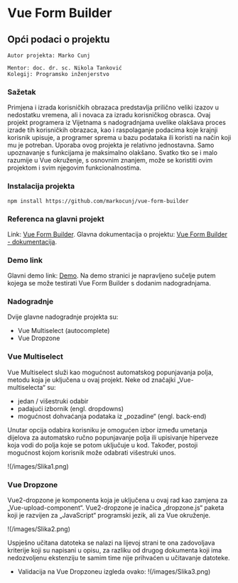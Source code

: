 # Vue Form Builder

## Opći podaci o projektu

```
Autor projekta: Marko Cunj

Mentor: doc. dr. sc. Nikola Tanković
Kolegij: Programsko inženjerstvo
```

### Sažetak

Primjena i izrada korisničkih obrazaca predstavlja prilično veliki izazov u nedostatku vremena, ali i novaca za izradu korisničkog obrasca. Ovaj projekt programera iz Vijetnama s nadogradnjama uvelike olakšava proces izrade tih korisničkih obrazaca, kao i raspolaganje podacima koje krajnji korisnik upisuje, a programer sprema u bazu podataka ili koristi na način koji mu je potreban. Uporaba ovog projekta je relativno jednostavna. Samo upoznavanje s funkcijama je maksimalno olakšano. Svatko tko se i malo razumije u Vue okruženje, s osnovnim znanjem, može se koristiti ovim projektom i svim njegovim funkcionalnostima.

### Instalacija projekta

```
npm install https://github.com/markocunj/vue-form-builder
```

### Referenca na glavni projekt

Link: [Vue Form Builder](https://github.com/sethsandaru/vue-form-builder).
Glavna dokumentacija o projektu: [Vue Form Builder - dokumentacija](https://phattranminh96.gitbook.io/vue-form-builder/).

### Demo link

Glavni demo link: [Demo](https://vigilant-bardeen-f562ee.netlify.app/).
Na demo stranici je napravljeno sučelje putem kojega se može testirati Vue Form Builder s dodanim nadogradnjama.

### Nadogradnje

Dvije glavne nadogradnje projekta su:

- Vue Multiselect (autocomplete)
- Vue Dropzone

### Vue Multiselect

Vue Multiselect služi kao mogućnost automatskog popunjavanja polja, metodu koja je uključena u ovaj projekt.
Neke od značajki „Vue-multiselecta“ su:

- jedan / višestruki odabir
- padajući izbornik (engl. dropdowns)
- mogućnost dohvaćanja podataka iz „pozadine“ (engl. back-end)

Unutar opcija odabira korisniku je omogućen izbor između umetanja dijelova za automatsko ručno popunjavanje polja ili upisivanje hiperveze koja vodi do polja koje se potom uključuje u kod. Također, postoji mogućnost kojom korisnik može odabrati višestruki unos.

!(/images/Slika1.png)

### Vue Dropzone

Vue2-dropzone je komponenta koja je uključena u ovaj rad kao zamjena za „Vue-upload-component“. Vue2-dropzone je inačica „dropzone.js“ paketa koji je razvijen za „JavaScript“ programski jezik, ali za Vue okruženje.

!(/images/Slika2.png)

Uspješno učitana datoteka se nalazi na lijevoj strani te ona zadovoljava kriterije koji su napisani u opisu, za razliku od drugog dokumenta koji ima nedozvoljenu ekstenziju te samim time nije prihvaćen u učitavanje datoteke.

- Validacija na Vue Dropzoneu izgleda ovako:
  !(/images/Slika3.png)
